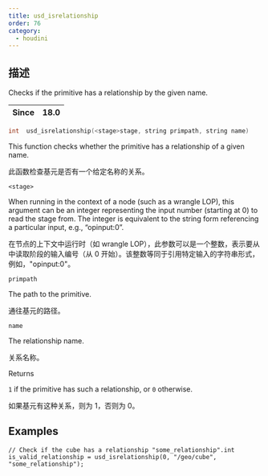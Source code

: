 ```yaml
---
title: usd_isrelationship
order: 76
category:
  - houdini
---
```

    
## 描述

Checks if the primitive has a relationship by the given name.

| Since | 18.0 |
| ----- | ---- |

```c
int  usd_isrelationship(<stage>stage, string primpath, string name)
```

This function checks whether the primitive has a relationship of a given name.

此函数检查基元是否有一个给定名称的关系。

`<stage>`

When running in the context of a node (such as a wrangle LOP), this argument
can be an integer representing the input number (starting at 0) to read the
stage from. The integer is equivalent to the string form referencing a
particular input, e.g., “opinput:0”.

在节点的上下文中运行时（如 wrangle LOP），此参数可以是一个整数，表示要从中读取阶段的输入编号（从 0
开始）。该整数等同于引用特定输入的字符串形式，例如，"opinput:0"。

`primpath`

The path to the primitive.

通往基元的路径。

`name`

The relationship name.

关系名称。

Returns

`1` if the primitive has such a relationship, or `0` otherwise.

如果基元有这种关系，则为 1，否则为 0。

## Examples

    // Check if the cube has a relationship "some_relationship".int is_valid_relationship = usd_isrelationship(0, "/geo/cube", "some_relationship");
